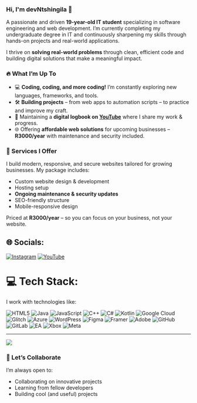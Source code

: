 ### Hi, I'm devNtshingila 👋

A passionate and driven **19-year-old IT student** specializing in software engineering and web development. I’m currently completing my undergraduate degree in IT and continuously sharpening my skills through hands-on projects and real-world applications.

I thrive on **solving real-world problems** through clean, efficient code and building digital solutions that make a meaningful impact.

### 🔥 What I’m Up To

- 💻 **Coding, coding, and more coding!** I’m constantly exploring new languages, frameworks, and tools.
- 🛠️ **Building projects** – from web apps to automation scripts – to practice and improve my craft.
- 🎥 Maintaining a **digital logbook on [YouTube](https://www.youtube.com/@dev.nkosii)** where I share my work & progress.
- 🌐 Offering **affordable web solutions** for upcoming businesses – **R3000/year** with maintenance and security included.

### 💼 Services I Offer

I build modern, responsive, and secure websites tailored for growing businesses. My package includes:

- Custom website design & development
- Hosting setup
- **Ongoing maintenance & security updates**
- SEO-friendly structure
- Mobile-responsive design

Priced at **R3000/year** – so you can focus on your business, not your website.

## 🌐 Socials:
[![Instagram](https://img.shields.io/badge/Instagram-%23E4405F.svg?logo=Instagram&logoColor=white)](https://instagram.com/nkosiii_) [![YouTube](https://img.shields.io/badge/YouTube-%23FF0000.svg?logo=YouTube&logoColor=white)](https://youtube.com/@dev.nkosii) 

# 💻 Tech Stack:
I work with technologies like:

![HTML5](https://img.shields.io/badge/html5-%23E34F26.svg?style=for-the-badge&logo=html5&logoColor=white) ![Java](https://img.shields.io/badge/java-%23ED8B00.svg?style=for-the-badge&logo=openjdk&logoColor=white) ![JavaScript](https://img.shields.io/badge/javascript-%23323330.svg?style=for-the-badge&logo=javascript&logoColor=%23F7DF1E) ![C++](https://img.shields.io/badge/c++-%2300599C.svg?style=for-the-badge&logo=c%2B%2B&logoColor=white) ![C#](https://img.shields.io/badge/c%23-%23239120.svg?style=for-the-badge&logo=csharp&logoColor=white) ![Kotlin](https://img.shields.io/badge/kotlin-%237F52FF.svg?style=for-the-badge&logo=kotlin&logoColor=white) ![Google Cloud](https://img.shields.io/badge/GoogleCloud-%234285F4.svg?style=for-the-badge&logo=google-cloud&logoColor=white) ![Glitch](https://img.shields.io/badge/glitch-%233333FF.svg?style=for-the-badge&logo=glitch&logoColor=white) ![Azure](https://img.shields.io/badge/azure-%230072C6.svg?style=for-the-badge&logo=microsoftazure&logoColor=white) ![WordPress](https://img.shields.io/badge/WordPress-%23117AC9.svg?style=for-the-badge&logo=WordPress&logoColor=white) ![Figma](https://img.shields.io/badge/figma-%23F24E1E.svg?style=for-the-badge&logo=figma&logoColor=white) ![Framer](https://img.shields.io/badge/Framer-black?style=for-the-badge&logo=framer&logoColor=blue) ![Adobe](https://img.shields.io/badge/adobe-%23FF0000.svg?style=for-the-badge&logo=adobe&logoColor=white) ![GitHub](https://img.shields.io/badge/github-%23121011.svg?style=for-the-badge&logo=github&logoColor=white) ![GitLab](https://img.shields.io/badge/gitlab-%23181717.svg?style=for-the-badge&logo=gitlab&logoColor=white) ![EA](https://img.shields.io/badge/ea-%23000000.svg?style=for-the-badge&logo=ea&logoColor=white) ![Xbox](https://img.shields.io/badge/xbox-%23107C10.svg?style=for-the-badge&logo=xbox&logoColor=white) ![Meta](https://img.shields.io/badge/Meta-%230467DF.svg?style=for-the-badge&logo=Meta&logoColor=white)

---
[![](https://visitcount.itsvg.in/api?id=dev.Ntshingila&icon=0&color=0)](https://visitcount.itsvg.in)

### 🌱 Let’s Collaborate
I’m always open to:
- Collaborating on innovative projects
- Learning from fellow developers
- Building cool (and useful) projects
<!-- Proudly created with GPRM ( https://gprm.itsvg.in ) -->
